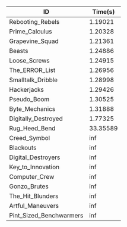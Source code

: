 |ID|Time(s)|
|-|-|
|Rebooting_Rebels|1.19021|
|Prime_Calculus|1.20328|
|Grapevine_Squad|1.21361|
|Beasts|1.24886|
|Loose_Screws|1.24915|
|The_ERROR_List|1.26956|
|Smalltalk_Dribble|1.28998|
|Hackerjacks|1.29426|
|Pseudo_Boom|1.30525|
|Byte_Mechanics|1.31888|
|Digitally_Destroyed|1.77325|
|Rug_Heed_Bend|33.35589|
|Creed_Symbol|inf|
|Blackouts|inf|
|Digital_Destroyers|inf|
|Key_to_Innovation|inf|
|Computer_Crew|inf|
|Gonzo_Brutes|inf|
|The_Hit_Blunders|inf|
|Artful_Maneuvers|inf|
|Pint_Sized_Benchwarmers|inf|

